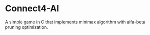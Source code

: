 # Connect4-AI
A simple game in C that implements minimax algorithm with alfa-beta pruning optimization.